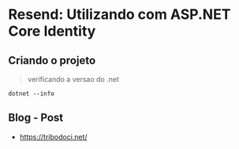 # Resend: Utilizando com ASP.NET Core Identity

## Criando o projeto
> verificando a versao do .net
```shell
dotnet --info
```

## Blog - Post
- https://tribodoci.net/
